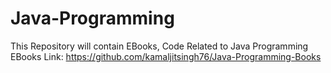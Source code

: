 # Java-Programming
This Repository will contain EBooks, Code Related to Java Programming
EBooks Link: https://github.com/kamaljitsingh76/Java-Programming-Books
